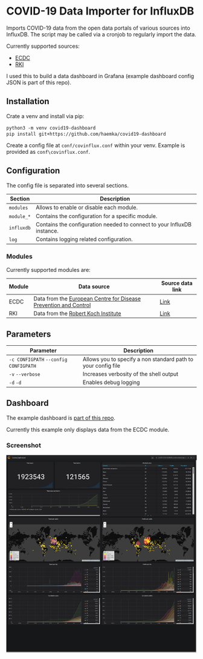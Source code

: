 # COVID-19 Data Importer for InfluxDB

Imports COVID-19 data from the open data portals of various sources into
InfluxDB. The script may be called via a cronjob to regularly import the data.

Currently supported sources:
 - [ECDC](https://www.ecdc.europa.eu/en/publications-data/download-todays-data-geographic-distribution-covid-19-cases-worldwide)
 - [RKI](https://hub.arcgis.com/datasets/dd4580c810204019a7b8eb3e0b329dd6_0)

I used this to build a data dashboard in Grafana (example dashboard config JSON
is part of this repo).

## Installation

Crate a venv and install via pip:

```
python3 -m venv covid19-dashboard
pip install git+https://github.com/haemka/covid19-dashboard
```

Create a config file at `conf/covinflux.conf` within your venv. Example is
provided as `conf\covinflux.conf`. 

## Configuration

The config file is separated into several sections.

| Section    | Description |
|---|---|
| `modules`  | Allows to enable or disable each module. |
| `module_*` | Contains the configuration for a specific module. |
| `influxdb` | Contains the configuration needed to connect to your InfluxDB instance. |
| `log`      | Contains logging related configuration. |

### Modules

Currently supported modules are:

| Module | Data source | Source data link | 
|---|---|---|
| ECDC | Data from the [European Centre for Disease Prevention and Control](https://www.ecdc.europa.eu/en) |  [Link](https://www.ecdc.europa.eu/en/publications-data/download-todays-data-geographic-distribution-covid-19-cases-worldwide) |
| RKI | Data from the [Robert Koch Institute](https://www.rki.de/EN/Home/homepage_node.html) | [Link](https://hub.arcgis.com/datasets/dd4580c810204019a7b8eb3e0b329dd6_0) |

## Parameters

| Parameter | Description |
|---|---|
| `-c CONFIGPATH` `--config CONFIGPATH` | Allows you to specify a non standard path to your config file |
| `-v` `--verbose` | Increases verbosity of the shell output |
| `-d` `-d` | Enables debug logging |

## Dashboard

The example dashboard is [part of this repo](ttps://github.com/haemka/covid19-dashboard/blob/master/dashboard/grafana-dashboard.json).

Currently this example only displays data from the ECDC module.

### Screenshot

![Example Screenshot](https://raw.githubusercontent.com/haemka/covid19-dashboard/master/screenshot.png)
